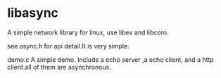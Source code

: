 # libasync
A simple network library for linux, use libev and libcoro.

see async.h for api detail.It is very simple.

demo.c 
A simple demo. Include a echo server ,a echo client, and a http client.all of them are asynchronous.
